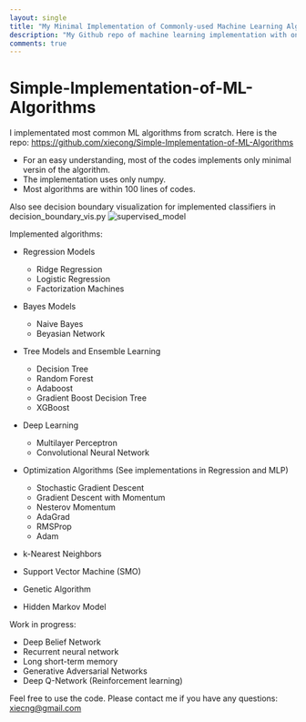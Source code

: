 ```yaml
---
layout: single
title: "My Minimal Implementation of Commonly-used Machine Learning Algorithms using Only Numpy"
description: "My Github repo of machine learning implementation with only numpy"
comments: true
---
```

# Simple-Implementation-of-ML-Algorithms
I implementated most common ML algorithms from scratch. Here is the repo: https://github.com/xiecong/Simple-Implementation-of-ML-Algorithms
- For an easy understanding, most of the codes implements only minimal versin of the algorithm.
- The implementation uses only numpy.
- Most algorithms are within 100 lines of codes.

Also see decision boundary visualization for implemented classifiers in decision_boundary_vis.py
![supervised_model](https://raw.githubusercontent.com/xiecong/Simple-Implementation-of-ML-Algorithms/master/supervised_model.png)

Implemented algorithms:

* Regression Models
    * Ridge Regression
    * Logistic Regression
    * Factorization Machines

* Bayes Models
    * Naive Bayes
    * Beyasian Network

* Tree Models and Ensemble Learning
    * Decision Tree
    * Random Forest
    * Adaboost
    * Gradient Boost Decision Tree
    * XGBoost

* Deep Learning
    * Multilayer Perceptron
    * Convolutional Neural Network

* Optimization Algorithms (See implementations in Regression and MLP)
	* Stochastic Gradient Descent
	* Gradient Descent with Momentum
	* Nesterov Momentum
	* AdaGrad
	* RMSProp
	* Adam

* k-Nearest Neighbors

* Support Vector Machine (SMO)

* Genetic Algorithm

* Hidden Markov Model

Work in progress:
* Deep Belief Network
* Recurrent neural network
* Long short-term memory
* Generative Adversarial Networks
* Deep Q-Network (Reinforcement learning)

Feel free to use the code. Please contact me if you have any questions: xiecng@gmail.com
